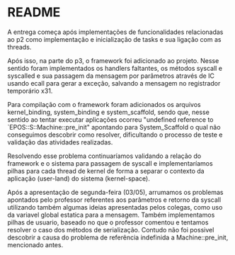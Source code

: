 # README

A entrega começa após implementações de funcionalidades relacionadas
ao p2 como implementação e inicialização de tasks e sua ligação com
as threads.

Após isso, na parte do p3, o framework foi adicionado ao projeto.
Nesse sentido foram implementados os handlers faltantes, os métodos
syscall e syscalled e sua passagem da mensagem por parâmetros através
de IC usando ecall para gerar a exceção, salvando a mensagem no
registrador temporário x31.

Para compilação com o framework foram adicionados os arquivos kernel_binding,
system_binding e system_scaffold, sendo que, nesse sentido ao tentar executar
aplicações ocorreu "undefined reference to `EPOS::S::Machine::pre_init" apontando 
para System_Scaffold o qual não conseguimos descobrir como resolver, dificultando o 
processo de teste e validação das atividades realizadas.

Resolvendo esse problema continuaríamos validando a relação do framework e
o sistema para passagem de syscall e implementaríamos pilhas para cada thread
de kernel de forma a separar o contexto da aplicação (user-land) do sistema
(kernel-space).

Após a apresentação de segunda-feira (03/05), arrumamos os problemas apontados
pelo professor referentes aos parâmetros e retorno da syscall utilizando também
algumas ideias apresentadas pelos colegas, como uso da variavel global estatica para 
a mensagem. Também implementamos pilhas de usuario, baseado no que o professor comentou e tentamos resolver o caso dos métodos de serialização. Contudo não
foi possivel descobrir a causa do problema de referência indefinida a Machine::pre_init, mencionado antes.